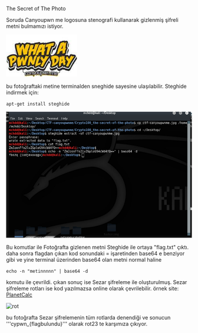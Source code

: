 The Secret of The Photo

Soruda Canyoupwn me logosuna stenografi kullanarak gizlenmiş şifreli metni bulmamızı istiyor.

![cypwn](/Crypto100/img/ctf-canyoupwnme.jpg)

bu fotoğraftaki metine terminalden sneghide sayesine ulaşılabilir.
Steghide indirmek için:
```
apt-get install steghide
```

![komut](Crypto100/img/komutlar.png)

Bu komutlar ile Fotoğrafta gizlenen metni Steghide ile ortaya "flag.txt" çıktı.
 daha sonra flagdan çıkan kod sonundaki = işaretinden base64 e benziyor gibi ve yine terminal
 üzerinden base64 olan metni normal haline

 ```
 echo -n "metinnnnn" | base64 -d
 ```

komutu ile çevrildi.
çıkan sonuç ise Sezar şifreleme ile oluşturulmuş. Sezar şifreleme rotları ise kod yazılmazsa online
olarak çevrilebilir.
örnek site: [PlanetCalc](https://planetcalc.com/1434/)

![rot](Crypto100/img/rot23.png)

bu fotoğrafta Sezar şifrelemenin tüm rotlarda denendiği ve sonucun '''cypwn_{flagbulundu}'''
olarak rot23 te karşımıza çıkıyor.
